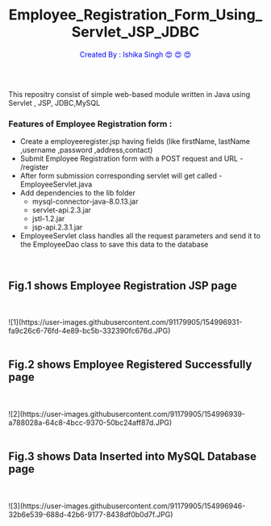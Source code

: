 
<h1 align="center">Employee_Registration_Form_Using_Servlet_JSP_JDBC</h1>
<p style=color:blue align="center"> Created By : Ishika Singh &#128525; &#128525; &#128525;</p>

<br>
<br>
<p> This repositry consist of simple web-based module written in Java using Servlet , JSP, JDBC,MySQL </p>
  
  <h3> Features of Employee Registration form : </h3>
  <ul>
  <li> Create a employeeregister.jsp having fields (like firstName, lastName ,username ,password ,address,contact) </li>
  <li> Submit Employee Registration form with a POST request and URL - /register </li>
  <li> After form submission corresponding servlet will get called - EmployeeServlet.java </li>
  <li> Add dependencies to the lib folder
    <ul>
      <li> mysql-connector-java-8.0.13.jar </li>
      <li> servlet-api.2.3.jar </li>
      <li>  jstl-1.2.jar</li>
      <li> jsp-api.2.3.1.jar</li>
    </ul>
  </li>
  <li> EmployeeServlet class handles all the request parameters and send it to the EmployeeDao class to save this data to the database </li>
</ul>  
<br>
<h2> Fig.1 shows  Employee Registration JSP page </h2>
<br>
<br>
![1](https://user-images.githubusercontent.com/91179905/154996931-fa9c26c6-76fd-4e89-bc5b-332390fc676d.JPG)
<br>
<br>
<h2> Fig.2 shows  Employee Registered Successfully page </h2>
<br>
<br>
![2](https://user-images.githubusercontent.com/91179905/154996939-a788028a-64c8-4bcc-9370-50bc24aff87d.JPG)
<br>
<br>
<h2> Fig.3 shows  Data Inserted into MySQL Database page </h2>
<br>
<br>
![3](https://user-images.githubusercontent.com/91179905/154996946-32b6e539-688d-42b6-9177-8438df0b0d7f.JPG)

